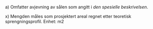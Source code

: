 a) Omfatter avjevning av sålen som angitt i *den spesielle beskrivelsen*.

x) Mengden måles som prosjektert areal regnet etter teoretisk sprengningsprofil. Enhet: m2

